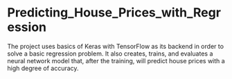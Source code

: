# Predicting_House_Prices_with_Regression
The project uses basics of Keras with TensorFlow as its backend in order to solve a basic regression problem. It also creates, trains, and evaluates a neural network model that, after the training, will predict house prices with a high degree of accuracy.
